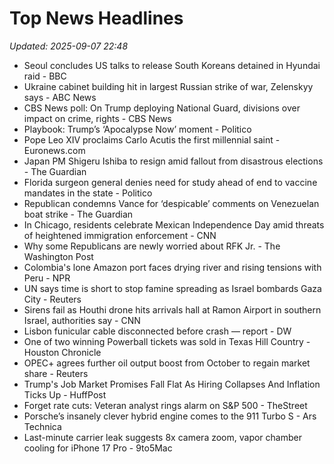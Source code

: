 # Top News Headlines

_Updated: 2025-09-07 22:48_

- Seoul concludes US talks to release South Koreans detained in Hyundai raid - BBC
- Ukraine cabinet building hit in largest Russian strike of war, Zelenskyy says - ABC News
- CBS News poll: On Trump deploying National Guard, divisions over impact on crime, rights - CBS News
- Playbook: Trump’s ‘Apocalypse Now’ moment - Politico
- Pope Leo XIV proclaims Carlo Acutis the first millennial saint - Euronews.com
- Japan PM Shigeru Ishiba to resign amid fallout from disastrous elections - The Guardian
- Florida surgeon general denies need for study ahead of end to vaccine mandates in the state - Politico
- Republican condemns Vance for ‘despicable’ comments on Venezuelan boat strike - The Guardian
- In Chicago, residents celebrate Mexican Independence Day amid threats of heightened immigration enforcement - CNN
- Why some Republicans are newly worried about RFK Jr. - The Washington Post
- Colombia's lone Amazon port faces drying river and rising tensions with Peru - NPR
- UN says time is short to stop famine spreading as Israel bombards Gaza City - Reuters
- Sirens fail as Houthi drone hits arrivals hall at Ramon Airport in southern Israel, authorities say - CNN
- Lisbon funicular cable disconnected before crash — report - DW
- One of two winning Powerball tickets was sold in Texas Hill Country - Houston Chronicle
- OPEC+ agrees further oil output boost from October to regain market share - Reuters
- Trump's Job Market Promises Fall Flat As Hiring Collapses And Inflation Ticks Up - HuffPost
- Forget rate cuts: Veteran analyst rings alarm on S&P 500 - TheStreet
- Porsche’s insanely clever hybrid engine comes to the 911 Turbo S - Ars Technica
- Last-minute carrier leak suggests 8x camera zoom, vapor chamber cooling for iPhone 17 Pro - 9to5Mac
